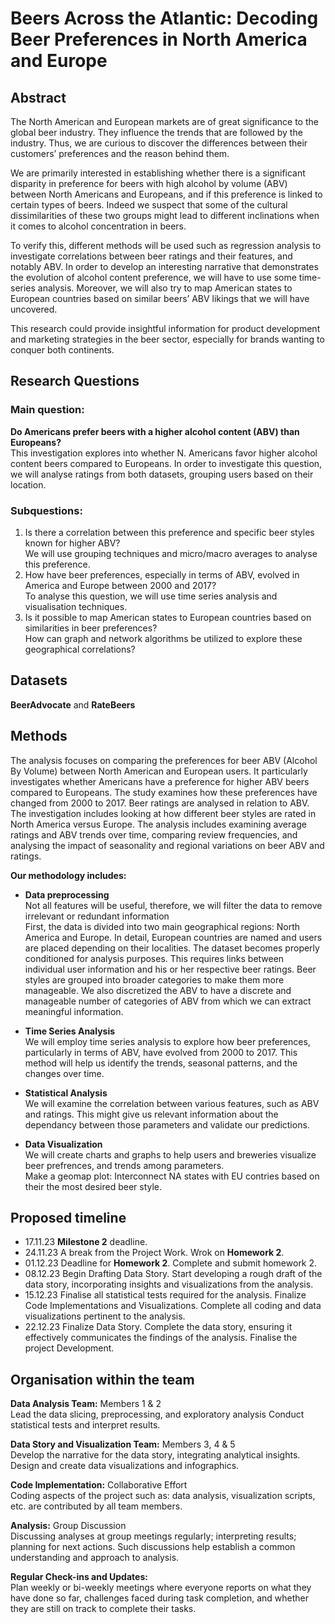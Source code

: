 # Beers Across the Atlantic: Decoding Beer Preferences in North America and Europe

## Abstract
The North American and European markets are of great significance to the global beer industry. They influence the trends that are followed by the industry. Thus, we are curious to discover the differences between their customers’ preferences and the reason behind them.

We are primarily interested in establishing whether there is a significant disparity in preference for beers with high alcohol by volume (ABV) between North Americans and Europeans, and if this preference is linked to certain types of beers. Indeed we suspect that some of the cultural dissimilarities of these two groups might lead to different inclinations when it comes to alcohol concentration in beers.

To verify this, different methods will be used such as regression analysis to investigate correlations between beer ratings and their features, and notably ABV. In order to develop an interesting narrative that demonstrates the evolution of alcohol content preference, we will have to use some time-series analysis. Moreover, we will also try to map American states to European countries based on similar beers’ ABV likings that we will have uncovered.

This research could provide insightful information for product development and marketing strategies in the beer sector, especially for brands wanting to conquer both continents.

## Research Questions
### Main question:
**Do Americans prefer beers with a higher alcohol content (ABV) than Europeans?**</br>
This investigation explores  into whether N. Americans favor higher alcohol content beers compared to Europeans. In order to investigate this question, we will analyse ratings from both datasets, grouping users based on their location.
### Subquestions:
1. Is there a correlation between this preference and specific beer styles known for higher ABV?</br>
We will use grouping techniques and micro/macro averages to analyse this preference.
2. How have beer preferences, especially in terms of ABV, evolved in America and Europe between 2000 and 2017?</br>
To analyse this question, we will use time series analysis and visualisation techniques.
3. Is it possible to map American states to European countries based on similarities in beer preferences?</br>
How can graph and network algorithms be utilized to explore these geographical correlations?

## Datasets
**BeerAdvocate** and **RateBeers**

## Methods
The analysis focuses on comparing the preferences for beer ABV (Alcohol By Volume) between North American and European users. It particularly investigates whether Americans have a preference for higher ABV beers compared to Europeans.
The study examines how these preferences have changed from 2000 to 2017.
Beer ratings are analysed in relation to ABV. The investigation includes looking at how different beer styles are rated in North America versus Europe.
The analysis includes examining average ratings and ABV trends over time, comparing review frequencies, and analysing the impact of seasonality and regional variations on beer ABV and ratings.

**Our methodology includes:**
- **Data preprocessing**</br>
Not all features will be useful, therefore, we will filter the data to remove irrelevant or redundant information</br>
First, the data is divided into two main geographical regions: North America and Europe. In detail, European countries are named and users are placed depending on their localities.
The dataset becomes properly conditioned for analysis purposes. This requires links between individual user information and his or her respective beer ratings.
Beer styles are grouped into broader categories to make them more manageable. 
We also discretized the ABV to have a discrete and manageable number of categories of ABV from which we can extract meaningful information.


- **Time Series Analysis**</br>
We will employ time series analysis to explore how beer preferences, particularly in terms of ABV, have evolved from 2000 to 2017. This method will help us identify the trends, seasonal patterns, and the changes over time.

- **Statistical Analysis**</br>
We will examine the correlation between various features, such as ABV and ratings. This might give us relevant information about the dependancy between those parameters and validate our predictions.

- **Data Visualization**</br>
We will create charts and graphs to help users and breweries visualize beer prefrences, and trends among parameters.</br>
Make a geomap plot: Interconnect NA states with EU contries based on their the most desired beer style.

## Proposed timeline
- 17.11.23 **Milestone 2** deadline.
- 24.11.23 A break from the Project Work. Wrok on **Homework 2**.
- 01.12.23 Deadline for **Homework 2**. Complete and submit homework 2.
- 08.12.23 Begin Drafting Data Story. Start developing a rough draft of the data story, incorporating insights and visualizations from the analysis. 
- 15.12.23 Finalise all statistical tests required for the analysis. Finalize Code Implementations and Visualizations. Complete all coding and data visualizations pertinent to the analysis.
- 22.12.23 Finalize Data Story. Complete the data story, ensuring it effectively communicates the findings of the analysis. Finalise the project Development.

## Organisation within the team
**Data Analysis Team:** Members 1 & 2</br>
Lead the data slicing, preprocessing, and exploratory analysis
Conduct statistical tests and interpret results.

**Data Story and Visualization Team:** Members 3, 4 & 5</br>
Develop the narrative for the data story, integrating analytical insights.
Design and create data visualizations and infographics.

**Code Implementation:** Collaborative Effort</br>
Coding aspects of the project such as: data analysis, visualization scripts, etc. are contributed by all team members.

**Analysis:** Group Discussion</br>
Discussing analyses at group meetings regularly; interpreting results; planning for next actions. Such discussions help establish a common understanding and approach to analysis.

**Regular Check-ins and Updates:**</br>
Plan weekly or bi-weekly meetings where everyone reports on what they have done so far, challenges faced during task completion, and whether they are still on track to complete their tasks.




